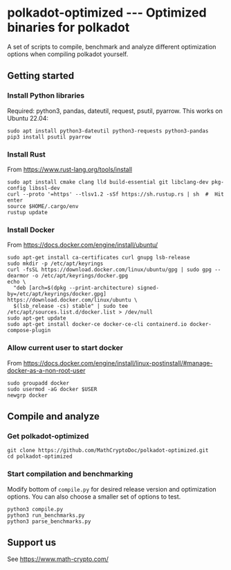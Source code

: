 # polkadot-optimized --- Optimized binaries for polkadot
A set of scripts to compile, benchmark and analyze different optimization options when compiling polkadot yourself.

## Getting started

### Install Python libraries
Required: python3, pandas, dateutil, request, psutil, pyarrow. This works on Ubuntu 22.04:
```
sudo apt install python3-dateutil python3-requests python3-pandas
pip3 install psutil pyarrow
```

### Install Rust
From https://www.rust-lang.org/tools/install
```
sudo apt install cmake clang lld build-essential git libclang-dev pkg-config libssl-dev 
curl --proto '=https' --tlsv1.2 -sSf https://sh.rustup.rs | sh  #  Hit enter
source $HOME/.cargo/env
rustup update
```

### Install Docker 
From https://docs.docker.com/engine/install/ubuntu/
```
sudo apt-get install ca-certificates curl gnupg lsb-release
sudo mkdir -p /etc/apt/keyrings
curl -fsSL https://download.docker.com/linux/ubuntu/gpg | sudo gpg --dearmor -o /etc/apt/keyrings/docker.gpg
echo \
  "deb [arch=$(dpkg --print-architecture) signed-by=/etc/apt/keyrings/docker.gpg] https://download.docker.com/linux/ubuntu \
  $(lsb_release -cs) stable" | sudo tee /etc/apt/sources.list.d/docker.list > /dev/null
sudo apt-get update
sudo apt-get install docker-ce docker-ce-cli containerd.io docker-compose-plugin
```

### Allow current user to start docker 
From https://docs.docker.com/engine/install/linux-postinstall/#manage-docker-as-a-non-root-user
```
sudo groupadd docker
sudo usermod -aG docker $USER
newgrp docker 
```

## Compile and analyze

### Get polkadot-optimized
```
git clone https://github.com/MathCryptoDoc/polkadot-optimized.git
cd polkadot-optimized
```

### Start compilation and benchmarking
Modify bottom of ``compile.py`` for desired release version and optimization options. You can also choose a smaller set of options to test.
```
python3 compile.py
python3 run_benchmarks.py
python3 parse_benchmarks.py
```


## Support us

See https://www.math-crypto.com/






